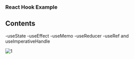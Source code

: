 ### React Hook Example
## Contents
-useState
-useEffect
-useMemo
-useReducer
-useRef and useImperativeHandle

![1](https://user-images.githubusercontent.com/91959780/168986558-dd95f8fd-55c4-4615-b4f8-b5667b630e44.png)
